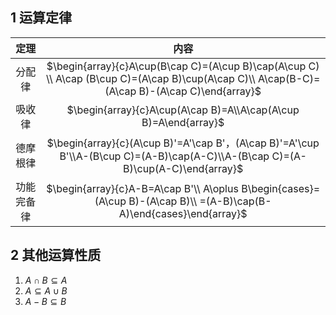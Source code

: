 ## 1 运算定律
|    定理    |                                                                     内容                                                                      |
|:----------:|:---------------------------------------------------------------------------------------------------------------------------------------------:|
|   分配律   | $\begin{array}{c}A\cup(B\cap C)=(A\cup B)\cap(A\cup C) \\ A\cap (B\cup C)=(A\cap B)\cup(A\cap C)\\ A\cap(B-C)=(A\cap B)-(A\cap C)\end{array}$ |
|   吸收律   |                                        $\begin{array}{c}A\cup(A\cap B)=A\\A\cap(A\cup B)=A\end{array}$                                        |
|  德摩根律  |        $\begin{array}{c}(A\cup B)'=A'\cap B'，(A\cap B)'=A'\cup B'\\A-(B\cup C)=(A-B)\cap(A-C)\\A-(B\cap C)=(A-B)\cup(A-C)\end{array}$        |
| 功能完备律 |              $\begin{array}{c}A-B=A\cap B'\\ A\oplus B\begin{cases}=(A\cup B)-(A\cap B)\\ =(A-B)\cap(B-A)\end{cases}\end{array}$              |

## 2 其他运算性质
1. $A\cap B\subseteq A$
2. $A\subseteq A\cup B$
3. $A-B\subseteq B$